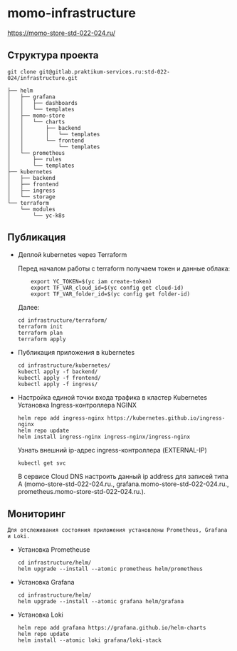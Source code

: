 # momo-infrastructure

https://momo-store-std-022-024.ru/

## Структура проекта

```
git clone git@gitlab.praktikum-services.ru:std-022-024/infrastructure.git

├── helm
│   ├── grafana
│   │   ├── dashboards
│   │   └── templates
│   ├── momo-store
│   │   └── charts
│   │       ├── backend
│   │       │   └── templates
│   │       └── frontend
│   │           └── templates
│   └── prometheus
│       ├── rules
│       └── templates
├── kubernetes
│   ├── backend
│   ├── frontend
│   ├── ingress
│   └── storage
└── terraform
    └── modules
        └── yc-k8s
```

## Публикация 

*  Деплой kubernetes через Terraform

    Перед началом работы с terraform получаем токен и данные облака:
    ```
        export YC_TOKEN=$(yc iam create-token)
        export TF_VAR_cloud_id=$(yc config get cloud-id)
        export TF_VAR_folder_id=$(yc config get folder-id)
    ```
    Далее:
    ```
    cd infrastructure/terraform/
    terraform init
    terraform plan
    terraform apply
    ```

- Публикация приложения в kubernetes


    ```
    cd infrastructure/kubernetes/
    kubectl apply -f backend/
    kubectl apply -f frontend/
    kubectl apply -f ingress/
    ```
 -  Настройка единой точки входа трафика в кластер Kubernetes
    Установка Ingress-контроллера NGINX
    ```
    helm repo add ingress-nginx https://kubernetes.github.io/ingress-nginx 
    helm repo update
    helm install ingress-nginx ingress-nginx/ingress-nginx
    ```
    Узнать внешний ip-адрес ingress-контроллера (EXTERNAL-IP)
    ```
    kubectl get svc
    ```
    В сервисе Cloud DNS настроить данный ip address для записей типа А (momo-store-std-022-024.ru., grafana.momo-store-std-022-024.ru., prometheus.momo-store-std-022-024.ru.).


## Мониторинг

    Для отслеживания состояния приложения установлены Prometheus, Grafana и Loki.

- Установка Prometheuse
    ```
    cd infrastructure/helm/
    helm upgrade --install --atomic prometheus helm/prometheus
    ```

- Установка Grafana
    ```
    cd infrastructure/helm/
    helm upgrade --install --atomic grafana helm/grafana
    ```

- Установка Loki
    ```
    helm repo add grafana https://grafana.github.io/helm-charts
    helm repo update
    helm install --atomic loki grafana/loki-stack
    ```